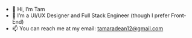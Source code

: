 - 👋 Hi, I’m Tam
- 👀 I’m a UI/UX Designer and Full Stack Engineer (though I prefer Front-End)
- 📫 You can reach me at my email: tamaradean12@gmail.com
<!---
tamaradean12/tamaradean12 is a ✨ special ✨ repository because its `README.md` (this file) appears on your GitHub profile.
You can click the Preview link to take a look at your changes.
--->
